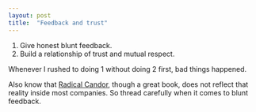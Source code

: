 ```yaml
---
layout: post
title:  "Feedback and trust"
---
```


1. Give honest blunt feedback.
2. Build a relationship of trust and mutual respect.

Whenever I rushed to doing 1 without doing 2 first, bad things happened.

Also know that [Radical Candor](https://manassaloi.com/booksummaries/2016/06/15/notes-from-radical-candor-kim-scott.html), though a great book, does not reflect that reality inside most companies. So thread carefully when it comes to blunt feedback.
